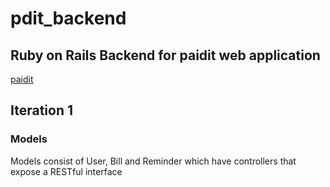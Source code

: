 

# pdit_backend
## Ruby on Rails Backend for paidit web application 
[paidit](http://github.com/jcskillings/padit)

## Iteration 1

### Models
Models consist of User, Bill and Reminder which have controllers that expose a RESTful interface

